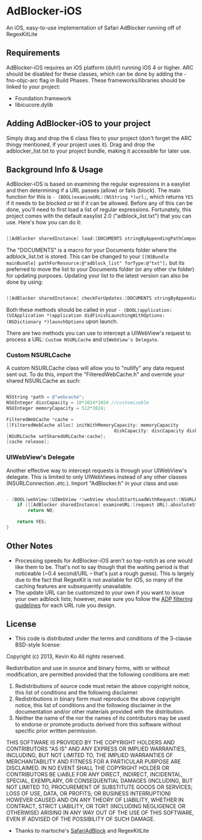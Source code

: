 # AdBlocker-iOS

An iOS, easy-to-use implementation of Safari AdBlocker running off of RegexKitLite

## Requirements

AdBlocker-iOS requires an iOS platform (duh!) running iOS 4 or higher. ARC should be disabled for these classes, which can be done by adding the -fno-objc-arc flag in Build Phases. These frameworks/libraries should be linked to your project:

* Foundation.framework
* libicucore.dylib

## Adding AdBlocker-iOS to your project

Simply drag and drop the 6 class files to your project (don't forget the ARC thingy mentioned, if your project uses it). Drag and drop the adblocker_list.txt to your project bundle, making it accessible for later use.

## Background Info & Usage

AdBlocker-iOS is based on examining the regular expressions in a easylist and then determining if a URL passes (allow) or fails (block). The main function for this is `- (BOOL)examineURL:(NSString *)url;`, which returns `YES` if it needs to be blocked or `NO` if it can be allowed. Before any of this can be done, you'll need to first load a list of regular expressions. Fortunately, this project comes with the default easylist 2.0 ("adblock_list.txt") that you can use. Here's how you can do it:

```objective-c

[[AdBlocker sharedInstance] load:[DOCUMENTS stringByAppendingPathComponent:@"adblock_list.txt"]];

```

The "DOCUMENTS" is a macro for your Documents folder where the adblock_list.txt is stored. This can be changed to your `[[NSBundle mainBundle] pathForResource:@"adblock_list" forType:@"txt"];` but its preferred to move the list to your Documents folder (or any other r/w folder) for updating purposes. Updating your list to the latest version can also be done by using:

```objective-c

[[AdBlocker sharedInstance] checkForUpdates:[DOCUMENTS stringByAppendingPathComponent:@"adblock_list.txt"]];

```

Both these methods should be called in your `- (BOOL)application:(UIApplication *)application didFinishLaunchingWithOptions:(NSDictionary *)launchOptions` upon launch.

There are two methods you can use to intercept a UIWebView's request to process a URL: `Custom NSURLCache` and `UIWebView's Delegate`.

### Custom NSURLCache

A custom NSURLCache class will allow you to "nullify" any data request sent out. To do this, import the "FilteredWebCache.h" and override your shared NSURLCache as such:

```objective-c

NSString *path = @"webcache";
NSUInteger discCapacity = 10*1024*1024 //customizable
NSUInteger memoryCapacity = 512*1024;
    
FilteredWebCache *cache =
[[FilteredWebCache alloc] initWithMemoryCapacity: memoryCapacity
                                        diskCapacity: discCapacity diskPath:path];
[NSURLCache setSharedURLCache:cache];
[cache release];

```

### UIWebView's Delegate

Another effective way to intercept requests is through your UIWebView's delegate. This is limited to only UIWebViews instead of any other classes (NSURLConnection..etc.). Import "AdBlocker.h" in your class and use:

```objective-c

- (BOOL)webView:(UIWebView *)webView shouldStartLoadWithRequest:(NSURLRequest *)request navigationType:(UIWebViewNavigationType)navigationType {
    if ([[AdBlocker sharedInstance] examineURL:[request URL].absoluteString])
        return NO;
        
    return YES;
}

```

## Other Notes

* Processing speeds for AdBlocker-iOS aren't so top-notch as one would like them to be. That's not to say though that the waiting period is that noticeable (~0.4 second/URL – that's just a rough guess). This is largely due to the fact that RegexKit is not available for iOS, so many of the caching features are subsequently unavailable.
* The update URL can be customized to your own if you want to issue your own adblock lists; however, make sure you follow the [ADP filtering guidelines](https://adblockplus.org/en/filters) for each URL rule you design.

## License

* This code is distributed under the terms and conditions of the 3-clause BSD-style license:

Copyright (c) 2013, Kevin Ko
All rights reserved.

Redistribution and use in source and binary forms, with or without modification, are permitted provided that the following conditions are met:

1. Redistributions of source code must retain the above copyright notice, this list of conditions and the following disclaimer.
2. Redistributions in binary form must reproduce the above copyright notice, this list of conditions and the following disclaimer in the documentation and/or other materials provided with the distribution.
3. Neither the name of the <ORGANIZATION> nor the names of its contributors may be used to endorse or promote products derived from this software without specific prior written permission.

THIS SOFTWARE IS PROVIDED BY THE COPYRIGHT HOLDERS AND CONTRIBUTORS "AS IS" AND ANY EXPRESS OR IMPLIED WARRANTIES, INCLUDING, BUT NOT LIMITED TO, THE IMPLIED WARRANTIES OF MERCHANTABILITY AND FITNESS FOR A PARTICULAR PURPOSE ARE DISCLAIMED. IN NO EVENT SHALL THE COPYRIGHT HOLDER OR CONTRIBUTORS BE LIABLE FOR ANY DIRECT, INDIRECT, INCIDENTAL, SPECIAL, EXEMPLARY, OR CONSEQUENTIAL DAMAGES (INCLUDING, BUT NOT LIMITED TO, PROCUREMENT OF SUBSTITUTE GOODS OR SERVICES; LOSS OF USE, DATA, OR PROFITS; OR BUSINESS INTERRUPTION) HOWEVER CAUSED AND ON ANY THEORY OF LIABILITY, WHETHER IN CONTRACT, STRICT LIABILITY, OR TORT (INCLUDING NEGLIGENCE OR OTHERWISE) ARISING IN ANY WAY OUT OF THE USE OF THIS SOFTWARE, EVEN IF ADVISED OF THE POSSIBILITY OF SUCH DAMAGE.

* Thanks to martoche's [SafariAdBlock](https://github.com/martoche/safariadblock) and RegexKitLite


